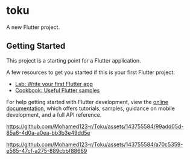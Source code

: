 # toku

A new Flutter project.

## Getting Started

This project is a starting point for a Flutter application.

A few resources to get you started if this is your first Flutter project:

- [Lab: Write your first Flutter app](https://docs.flutter.dev/get-started/codelab)
- [Cookbook: Useful Flutter samples](https://docs.flutter.dev/cookbook)

For help getting started with Flutter development, view the
[online documentation](https://docs.flutter.dev/), which offers tutorials,
samples, guidance on mobile development, and a full API reference.




https://github.com/Mohamed123-r/Toku/assets/143755584/99add05d-85a6-4d0a-a0ea-bb3b3e49dd5e

https://github.com/Mohamed123-r/Toku/assets/143755584/a70c5359-e565-47cf-a275-889cbbf88669









